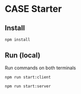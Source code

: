# CASE Starter

## Install

```
npm install
```

## Run (local)

Run commands on both terminals

```
npm run start:client

npm run start:server
```
